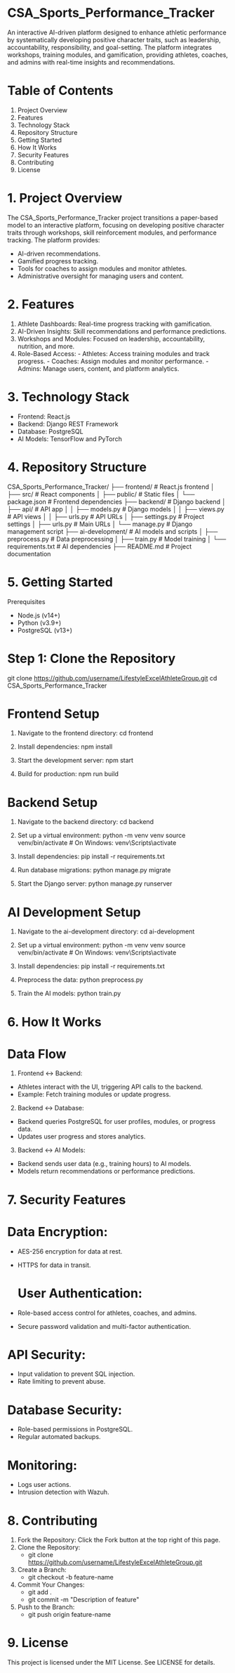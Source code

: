 # CSA_Sports_Performance_Tracker
An interactive AI-driven platform designed to enhance athletic performance by systematically developing positive character traits, such as leadership, accountability, responsibility, and goal-setting. The platform integrates workshops, training modules, and gamification, providing athletes, coaches, and admins with real-time insights and recommendations.

# Table of Contents

1. Project Overview
2. Features
3. Technology Stack
4. Repository Structure
5. Getting Started
6. How It Works
7. Security Features
8. Contributing
9. License
    
# 1. Project Overview

The CSA_Sports_Performance_Tracker project transitions a paper-based model to an interactive platform, focusing on developing positive character traits through workshops, skill reinforcement modules, and performance tracking. The platform provides:
- AI-driven recommendations.
- Gamified progress tracking.
- Tools for coaches to assign modules and monitor athletes.
- Administrative oversight for managing users and content.
  
# 2. Features

1. Athlete Dashboards: Real-time progress tracking with gamification.
2. AI-Driven Insights: Skill recommendations and performance predictions.
3. Workshops and Modules: Focused on leadership, accountability, nutrition, and more.
4. Role-Based Access:
                   - Athletes: Access training modules and track progress.
                   - Coaches: Assign modules and monitor performance.
                   - Admins: Manage users, content, and platform analytics.

# 3. Technology Stack

- Frontend: React.js
- Backend: Django REST Framework
- Database: PostgreSQL
- AI Models: TensorFlow and PyTorch

# 4. Repository Structure
CSA_Sports_Performance_Tracker/
├── frontend/               # React.js frontend
│   ├── src/                # React components
│   ├── public/             # Static files
│   └── package.json        # Frontend dependencies
├── backend/                # Django backend
│   ├── api/                # API app
│   │   ├── models.py       # Django models
│   │   ├── views.py        # API views
│   │   ├── urls.py         # API URLs
│   ├── settings.py         # Project settings
│   ├── urls.py             # Main URLs
│   └── manage.py           # Django management script
├── ai-development/         # AI models and scripts
│   ├── preprocess.py       # Data preprocessing
│   ├── train.py            # Model training
│   └── requirements.txt    # AI dependencies
├── README.md               # Project documentation

# 5. Getting Started
Prerequisites
- Node.js (v14+)
- Python (v3.9+)
- PostgreSQL (v13+)

# Step 1: Clone the Repository

git clone https://github.com/username/LifestyleExcelAthleteGroup.git
cd CSA_Sports_Performance_Tracker

# Frontend Setup

1. Navigate to the frontend directory:
cd frontend

2. Install dependencies:
npm install

3. Start the development server:
npm start

4. Build for production:
npm run build

# Backend Setup

1. Navigate to the backend directory:
cd backend

2. Set up a virtual environment:
python -m venv venv
source venv/bin/activate  # On Windows: venv\Scripts\activate

3. Install dependencies:
pip install -r requirements.txt

4. Run database migrations:
python manage.py migrate

5. Start the Django server:
python manage.py runserver

# AI Development Setup

1. Navigate to the ai-development directory:
cd ai-development

2. Set up a virtual environment:
python -m venv venv
source venv/bin/activate  # On Windows: venv\Scripts\activate

3. Install dependencies:
pip install -r requirements.txt

4. Preprocess the data:
python preprocess.py

5. Train the AI models:
python train.py

# 6. How It Works
  # Data Flow
1. Frontend ↔ Backend:
- Athletes interact with the UI, triggering API calls to the backend.
- Example: Fetch training modules or update progress.

2. Backend ↔ Database:
- Backend queries PostgreSQL for user profiles, modules, or progress data.
- Updates user progress and stores analytics.

3. Backend ↔ AI Models:
- Backend sends user data (e.g., training hours) to AI models.
- Models return recommendations or performance predictions.

# 7. Security Features

  # Data Encryption:
- AES-256 encryption for data at rest.
- HTTPS for data in transit.

  # User Authentication:
- Role-based access control for athletes, coaches, and admins.
- Secure password validation and multi-factor authentication.
  
# API Security:
- Input validation to prevent SQL injection.
- Rate limiting to prevent abuse.
  
# Database Security:
- Role-based permissions in PostgreSQL.
- Regular automated backups.
  
# Monitoring:
- Logs user actions.
- Intrusion detection with Wazuh.

# 8. Contributing
1. Fork the Repository: Click the Fork button at the top right of this page.
2. Clone the Repository:
   - git clone https://github.com/username/LifestyleExcelAthleteGroup.git
3. Create a Branch:
   - git checkout -b feature-name
4. Commit Your Changes:
   - git add .
   - git commit -m "Description of feature"
5. Push to the Branch:
   - git push origin feature-name

 # 9. License
This project is licensed under the MIT License. See LICENSE for details.


     

